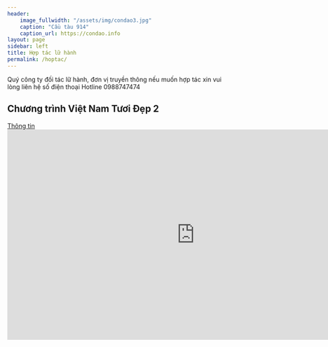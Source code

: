 ```yaml
---
header:
    image_fullwidth: "/assets/img/condao3.jpg"
    caption: "Cầu tàu 914"
    caption_url: https://condao.info
layout: page
sidebar: left
title: Hợp tác lữ hành 
permalink: /hoptac/
---
```


Quý công ty đối tác lữ hành, đơn vị truyền thông  nếu muốn hợp tác xin vui lòng liên hệ số điện thoại Hotline 0988747474

<h2>Chương trình Việt Nam Tươi Đẹp 2</h2>
<a href="https://thanhnien.vn/ngo-kien-huy-va-hoang-yen-chibi-tha-rua-bien-kham-pha-con-dao-post829529.html">Thông tin</a>
<div class="flex-video">
  <iframe width="853" height="480" src="https://www.youtube.com/embed/IUiMCFsqHG8" title="YouTube video player" frameborder="0" allow="accelerometer; autoplay; clipboard-write; encrypted-media; gyroscope; picture-in-picture" allowfullscreen></iframe>
</div>

